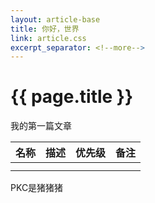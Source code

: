 ```yaml
---
layout: article-base
title: 你好，世界
link: article.css
excerpt_separator: <!--more-->
---
```

# {{ page.title }}
我的第一篇文章
<!--more-->
| 名称 | 描述 |优先级| 备注  |
| -----| -----|------|-------|
|      |      |      |       |
|      |      |      |       |
PKC是猪猪猪